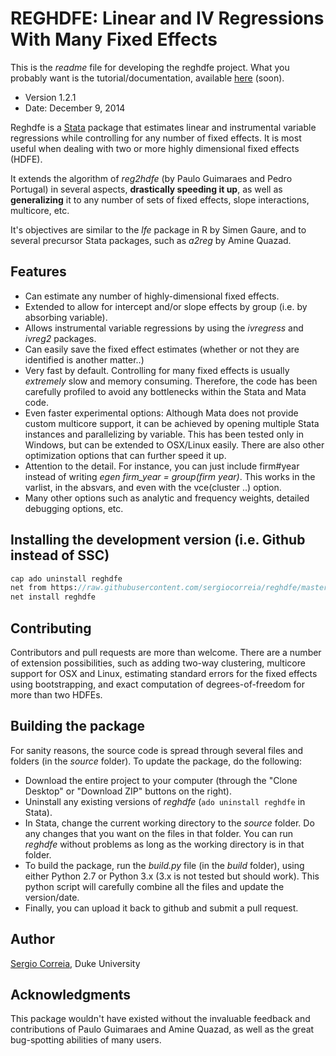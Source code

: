 # REGHDFE: Linear and IV Regressions With Many Fixed Effects

This is the *readme* file for developing the reghdfe project. What you probably want is the tutorial/documentation, available [here](TODO) (soon).

* Version 1.2.1
* Date: December 9, 2014

Reghdfe is a [Stata](http://stata.com) package that estimates linear and instrumental variable regressions while controlling for any number of fixed effects. It is most useful when dealing with two or more highly dimensional fixed effects (HDFE).

It extends the algorithm of *reg2hdfe* (by Paulo Guimaraes and Pedro Portugal) in several aspects, **drastically speeding it up**, as well as **generalizing** it to any number of sets of fixed effects, slope interactions, multicore, etc.

It's objectives are similar to the *lfe* package in R by Simen Gaure, and to several precursor Stata packages, such as *a2reg* by Amine Quazad.

## Features

* Can estimate any number of highly-dimensional fixed effects.
* Extended to allow for intercept and/or slope effects by group (i.e. by absorbing variable).
* Allows instrumental variable regressions by using the *ivregress* and *ivreg2* packages.
* Can easily save the fixed effect estimates (whether or not they are identified is another matter..)
* Very fast by default. Controlling for many fixed effects is usually *extremely* slow and memory consuming. Therefore, the code has been carefully profiled to avoid any bottlenecks within the Stata and Mata code.
* Even faster experimental options: Although Mata does not provide custom multicore support, it can be achieved by opening multiple Stata instances and parallelizing by variable. This has been tested only in Windows, but can be extended to OSX/Linux easily. There are also other optimization options that can further speed it up.
* Attention to the detail. For instance, you can just include firm#year instead of writing *egen firm_year = group(firm year)*. This works in the varlist, in the absvars, and even with the vce(cluster ..) option.
* Many other options such as analytic and frequency weights, detailed debugging options, etc.

## Installing the development version (i.e. Github instead of SSC)
```stata
cap ado uninstall reghdfe
net from https://raw.githubusercontent.com/sergiocorreia/reghdfe/master/package/
net install reghdfe
```

## Contributing

Contributors and pull requests are more than welcome. There are a number of extension possibilities, such as adding two-way clustering, multicore support for OSX and Linux, estimating standard errors for the fixed effects using bootstrapping, and exact computation of degrees-of-freedom for more than two HDFEs.

## Building the package

For sanity reasons, the source code is spread through several files and folders (in the *source* folder). To update the package, do the following:

* Download the entire project to your computer (through the "Clone Desktop" or "Download ZIP" buttons on the right).
* Uninstall any existing versions of *reghdfe* (`ado uninstall reghdfe` in Stata).
* In Stata, change the current working directory to the *source* folder. Do any changes that you want on the files in that folder. You can run *reghdfe* without problems as long as the working directory is in that folder.
* To build the package, run the *build.py* file (in the *build* folder), using either Python 2.7 or Python 3.x (3.x is not tested but should work). This python script will carefully combine all the files and update the version/date.
* Finally, you can upload it back to github and submit a pull request.

## Author

[Sergio Correia](sergio.correia@gmail.com), Duke University

## Acknowledgments

This package wouldn't have existed without the invaluable feedback and contributions of Paulo Guimaraes and Amine Quazad, as well as the great bug-spotting abilities of many users.
